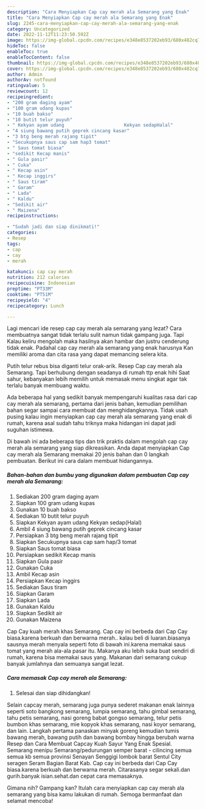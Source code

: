 ```yaml
---
description: "Cara Menyiapkan Cap cay merah ala Semarang yang Enak"
title: "Cara Menyiapkan Cap cay merah ala Semarang yang Enak"
slug: 2245-cara-menyiapkan-cap-cay-merah-ala-semarang-yang-enak
category: Uncategorized
date: 2022-11-12T11:23:50.592Z
image: https://img-global.cpcdn.com/recipes/e348e8537202eb93/680x482cq70/cap-cay-merah-ala-semarang-foto-resep-utama.jpg
hideToc: false
enableToc: true
enableTocContent: false
thumbnail: https://img-global.cpcdn.com/recipes/e348e8537202eb93/680x482cq70/cap-cay-merah-ala-semarang-foto-resep-utama.jpg
cover: https://img-global.cpcdn.com/recipes/e348e8537202eb93/680x482cq70/cap-cay-merah-ala-semarang-foto-resep-utama.jpg
author: Admin
authorAv: notfound
ratingvalue: 5
reviewcount: 12
recipeingredient:
- "200 gram daging ayam"
- "100 gram udang kupas"
- "10 buah bakso"
- "10 butit telur puyuh"
- " Kekyan ayam udang                      Kekyan sedapHalal"
- "4 siung bawang putih geprek cincang kasar"
- "3 btg beng merah rajang tipit"
- "Secukupnya saus cap sam hap3 tomat"
- " Saus tomat biasa"
- "sedikit Kecap manis"
- " Gula pasir"
- " Cuka"
- " Kecap asin"
- " Kecap inggirs"
- " Saus tiram"
- " Garam"
- " Lada"
- " Kaldu"
- "Sedikit air"
- " Maizena"
recipeinstructions:

- "Sudah jadi dan siap dinikmati!"
categories:
- Resep
tags:
- cap
- cay
- merah

katakunci: cap cay merah 
nutrition: 212 calories
recipecuisine: Indonesian
preptime: "PT33M"
cooktime: "PT51M"
recipeyield: "4"
recipecategory: Lunch

---
```



Lagi mencari ide resep cap cay merah ala semarang yang lezat? Cara membuatnya sangat tidak terlalu sulit namun tidak gampang juga. Tapi Kalau keliru mengolah maka hasilnya akan hambar dan justru cenderung tidak enak. Padahal cap cay merah ala semarang yang enak harusnya Kan memiliki aroma dan cita rasa yang dapat memancing selera kita.


Putih telur rebus bisa diganti telur orak-arik. Resep Cap cay merah ala Semarang. Tapi berhubung dengan seadanya di rumah ttp enak hihi Saat sahur, kebanyakan lebih memilih untuk memasak menu singkat agar tak terlalu banyak membuang waktu.

Ada beberapa hal yang sedikit banyak mempengaruhi kualitas rasa dari cap cay merah ala semarang, pertama dari jenis bahan, kemudian pemilihan bahan segar sampai cara membuat dan menghidangkannya. Tidak usah pusing kalau ingin menyiapkan cap cay merah ala semarang yang enak di rumah, karena asal sudah tahu triknya maka hidangan ini dapat jadi suguhan istimewa.


Di bawah ini ada beberapa tips dan trik praktis dalam mengolah cap cay merah ala semarang yang siap dikreasikan. Anda dapat menyiapkan Cap cay merah ala Semarang memakai 20 jenis bahan dan 0 langkah pembuatan. Berikut ini cara dalam membuat hidangannya.

<!--inarticleads1-->

##### Bahan-bahan dan bumbu yang digunakan dalam pembuatan Cap cay merah ala Semarang:

1. Sediakan 200 gram daging ayam
1. Siapkan 100 gram udang kupas
1. Gunakan 10 buah bakso
1. Sediakan 10 butit telur puyuh
1. Siapkan  Kekyan ayam udang                      Kekyan sedap(Halal)
1. Ambil 4 siung bawang putih geprek cincang kasar
1. Persiapkan 3 btg beng merah rajang tipit
1. Siapkan Secukupnya saus cap sam hap/3 tomat
1. Siapkan  Saus tomat biasa
1. Persiapkan sedikit Kecap manis
1. Siapkan  Gula pasir
1. Gunakan  Cuka
1. Ambil  Kecap asin
1. Persiapkan  Kecap inggirs
1. Sediakan  Saus tiram
1. Siapkan  Garam
1. Siapkan  Lada
1. Gunakan  Kaldu
1. Siapkan Sedikit air
1. Gunakan  Maizena


Cap Cay kuah merah khas Semarang. Cap cay ini berbeda dari Cap Cay biasa.karena berkuah dan berwarna merah.. kalau beli di luaran.biasanya sausnya merah menyala seperti foto di bawah ini.karena memakai saus tomat yang merah ala-ala pasar itu. Makanya aku lebih suka buat sendiri di rumah, karena bisa memakai saus yang. Makanan dari semarang cukup banyak jumlahnya dan semuanya sangat lezat. 

<!--inarticleads2-->

##### Cara memasak Cap cay merah ala Semarang:


1. Selesai dan siap dihidangkan!

Selain capcay merah, semarang juga punya sederet makanan enak lainnya seperti soto bangkong semarang, lumpia semarang, tahu gimbal semarang, tahu petis semarang, nasi goreng babat gongso semarang, telur petis bumbon khas semarang, mie kopyok khas semarang, nasi koyor semarang, dan lain. Langkah pertama panaskan minyak goreng kemudian tumis bawang merah, bawang putih dan bawang bombay hingga berubah warna Resep dan Cara Membuat Capcay Kuah Sayur Yang Enak Spesial. Semarang menipu Semarang/pedurungan semper barat - cilincing semua semua kb semua provinsi Senayan Senggigi lombok barat Sentul City seragen Seram Bagian Barat Kab. Cap cay ini berbeda dari Cap Cay biasa.karena berkuah dan berwarna merah. Citarasanya segar sekali.dan gurih.banyak isian.sehat.dan cepat cara memasaknya. 

Gimana nih? Gampang kan? Itulah cara menyiapkan cap cay merah ala semarang yang bisa kamu lakukan di rumah. Semoga bermanfaat dan selamat mencoba!
